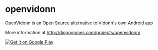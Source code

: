 openvidonn
==========

 OpenVidonn is an Open Source alternative to Vidonn's own Android app

 More information at http://diogogomes.com/projects/openvidonn/
 
 <p><a href="https://play.google.com/store/apps/details?id=com.diogogomes.openvidonn.app"><img src="https://developer.android.com/images/brand/en_generic_rgb_wo_45.png" alt="Get it on Google Play"></a></p>
